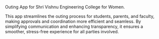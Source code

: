 Outing App for Shri Vishnu Engineering College for Women.

This app streamlines the outing process for students, parents, and faculty, making approvals and coordination more efficient and seamless. By simplifying communication and enhancing transparency, it ensures a smoother, stress-free experience for all parties involved.
